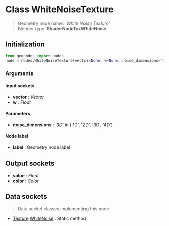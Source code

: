 
# Class WhiteNoiseTexture

> Geometry node name: _'White Noise Texture'_<br>Blender type:  **ShaderNodeTexWhiteNoise**

## Initialization


```python
from geonodes import nodes
node = nodes.WhiteNoiseTexture(vector=None, w=None, noise_dimensions='3D', label=None)
```


### Arguments


#### Input sockets



- **vector** : _Vector_
- **w** : _Float_



#### Parameters



- **noise_dimensions** : _'3D'_ in ('1D', '2D', '3D', '4D')



#### Node label



- **label** : Geometry node label



## Output sockets



- **value** : _Float_
- **color** : _Color_



## Data sockets

> Data socket classes implementing this node


- [Texture](./sockets/Texture.md) [WhiteNoise](./sockets/Texture.md#whitenoise) : Static method


